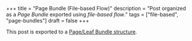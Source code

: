 +++
title = "Page Bundle (File-based Flow)"
description = "Post organized as a _Page Bundle_  exported using _file-based flow_."
tags = ["file-based", "page-bundles"]
draft = false
+++

This post is exported to a [Page/Leaf Bundle structure](https://scripter.co/hugo-leaf-and-branch-bundles/#leaf-bundle).
